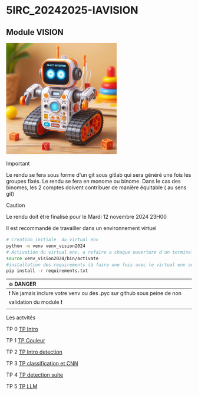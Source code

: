 # 5IRC_20242025-IAVISION


## Module VISION

<img src="img/th.jpeg" height="300">


> [!IMPORTANT]
> Le rendu se fera  sous forme d'un git sous gitlab qui sera généré une fois les groupes fixés. Le rendu se fera en monome ou binome. Dans le cas des binomes, les 2 comptes doivent contribuer de manière équitable ( au sens git)

> [!CAUTION]
> Le rendu doit être finalisé pour le Mardi 12 novembre 2024 23H00 


Il est recommandé de travailler dans un environnement virtuel

``` bash
# Creation initiale  du virtual env
python -m venv venv_vision2024
# Activation du virtual env, a refaire a chaque ouverture d'un terminal
source venv_vision2024/bin/activate
#installation des requirements (à faire une fois avec le virtual env activé)
pip install -r requirements.txt
````

| :boom: DANGER              |
|:---------------------------|
| :exclamation: Ne jamais inclure votre venv  ou des .pyc sur github sous peine de non validation du module  :exclamation:|
 

Les actvités

TP 0 [TP Intro ](TP_intro.md)

TP 1 [TP Couleur ](TP_couleur.md)

TP 2 [TP Intro detection ](TP_vision_detection.md)

TP 3 [TP classification et CNN ]()

TP 4 [TP detection suite ]()

TP 5 [TP LLM ]()




